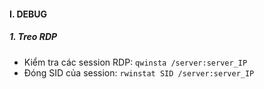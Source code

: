 #### I. DEBUG
##### 1. Treo RDP
- Kiểm tra các session RDP: `qwinsta /server:server_IP`
- Đóng SID của session: `rwinstat SID /server:server_IP`
